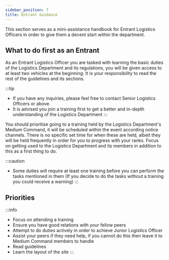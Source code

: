 ```yaml
---
sidebar_position: 7
title: Entrant Guidance
---
```

 This section serves as a mini-assistance handbook for Entrant Logistics Officers in order to give them a decent start within the department.

## What to do first as an Entrant
 As an Entrant Logistics Officer you are tasked with learning the basic duties of the Logistics Department and its regulations, you will be given access to at least two vehicles at the beginning. It is your responsibility to read the rest of the guidelines and its sections.

:::tip
- If you have any inquiries, please feel free to contact Senior Logistics Officers or above.
- It is advised you join a training first to get a better and in-depth understanding of the Logistics Department
:::

You should prioritise going to a training held by the Logistics Department's Medium Command, it will be scheduled within the event according notice channels. There is no specific set time for when these are held, albeit they will be held frequently in order for you to progress with your ranks. Focus on getting used to the Logistics Department and its members in addition to this as a first thing to do.

:::caution
- Some duties will require at least one training before you can perform the tasks mentioned in them
(If you decide to do the tasks without a training you could receive a warning)
:::

## Priorities

:::info
- Focus on attending a training
- Ensure you have good relations with your fellow peers
- Attempt to do duties actively in order to achieve Junior Logistics Officer
- Assist your peers if they need help, if you cannot do this then leave it to Medium Command members to handle
- Read guidelines
- Learn the layout of the site
::: 
